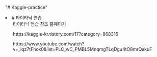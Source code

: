 "# Kaggle-practice" 


<li>
    # 타이타닉 연습 
    <ul>타이타닉 연습 참조 홈페이지</ul> 
    <ul>https://kaggle-kr.tistory.com/17?category=868316</ul>
    <ul>https://www.youtube.com/watch?v=_iqz7tFhox0&list=PLC_wC_PMBL5MnqmgTLqDgu4tO8mrQakuF</ul>
  
</li>
